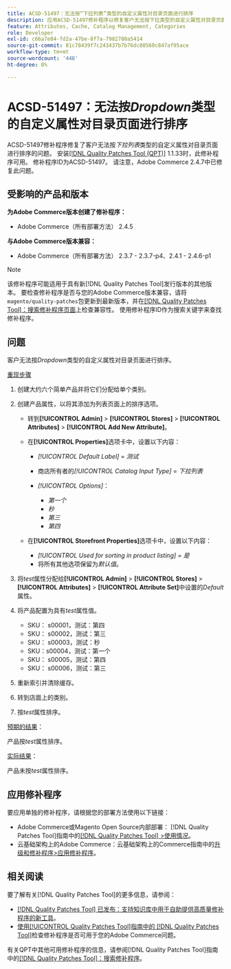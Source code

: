 ```yaml
---
title: ACSD-51497：无法按“下拉列表”类型的自定义属性对目录页面进行排序
description: 应用ACSD-51497修补程序以修复客户无法按下拉类型的自定义属性对目录页面进行排序的Adobe Commerce问题。
feature: Attributes, Cache, Catalog Management, Categories
role: Developer
exl-id: c66a7e04-fd2a-47be-8f7a-7982780a5414
source-git-commit: 81c78439f7c243437b7b76dc80560c847af95ace
workflow-type: tm+mt
source-wordcount: '448'
ht-degree: 0%

---
```


# ACSD-51497：无法按&#x200B;*Dropdown*&#x200B;类型的自定义属性对目录页面进行排序

ACSD-51497修补程序修复了客户无法按&#x200B;*下拉列表*&#x200B;类型的自定义属性对目录页面进行排序的问题。 安装[[!DNL Quality Patches Tool (QPT)]](https://experienceleague.adobe.com/en/docs/commerce-knowledge-base/kb/announcements/commerce-announcements/magento-quality-patches-released-new-tool-to-self-serve-quality-patches) 1.1.33时，此修补程序可用。 修补程序ID为ACSD-51497。 请注意，Adobe Commerce 2.4.7中已修复此问题。

## 受影响的产品和版本

**为Adobe Commerce版本创建了修补程序：**

* Adobe Commerce（所有部署方法） 2.4.5

**与Adobe Commerce版本兼容：**

* Adobe Commerce（所有部署方法） 2.3.7 - 2.3.7-p4、2.4.1 - 2.4.6-p1

>[!NOTE]
>
>该修补程序可能适用于具有新[!DNL Quality Patches Tool]发行版本的其他版本。 要检查修补程序是否与您的Adobe Commerce版本兼容，请将`magento/quality-patches`包更新到最新版本，并在[[!DNL Quality Patches Tool]：搜索修补程序页面](https://experienceleague.adobe.com/tools/commerce-quality-patches/index.html)上检查兼容性。 使用修补程序ID作为搜索关键字来查找修补程序。

## 问题

客户无法按&#x200B;*Dropdown*&#x200B;类型的自定义属性对目录页面进行排序。

<u>重现步骤</u>

1. 创建大约六个简单产品并将它们分配给单个类别。
1. 创建产品属性，以将其添加为列表页面上的排序选项。

   * 转到&#x200B;**[!UICONTROL Admin]** > **[!UICONTROL Stores]** > **[!UICONTROL Attributes]** > **[!UICONTROL Add New Attribute]**。
   * 在&#x200B;**[!UICONTROL Properties]**&#x200B;选项卡中，设置以下内容：

      * *[!UICONTROL Default Label]* = *测试*
      * 商店所有者的&#x200B;*[!UICONTROL Catalog Input Type]* = *下拉列表*
      * *[!UICONTROL Options]*：

         * *第一个*
         * *秒*
         * *第三*
         * *第四*

   * 在&#x200B;**[!UICONTROL Storefront Properties]**&#x200B;选项卡中，设置以下内容：

      * *[!UICONTROL Used for sorting in product listing]* = *是*
      * 将所有其他选项保留为&#x200B;*默认值*。

1. 将&#x200B;*test*&#x200B;属性分配给&#x200B;**[!UICONTROL Admin]** > **[!UICONTROL Stores]** > **[!UICONTROL Attributes]** > **[!UICONTROL Attribute Set]**&#x200B;中设置的&#x200B;*Default*&#x200B;属性。
1. 将产品配置为具有&#x200B;*test*&#x200B;属性值。

   * SKU： s00001，测试：第四
   * SKU： s00002，测试：第三
   * SKU： s00003，测试：秒
   * SKU：s00004，测试：第一个
   * SKU： s00005，测试：第四
   * SKU： s00006，测试：第三

1. 重新索引并清除缓存。
1. 转到店面上的类别。
1. 按&#x200B;*test*&#x200B;属性排序。

<u>预期的结果</u>：

产品按&#x200B;*test*&#x200B;属性排序。

<u>实际结果</u>：

产品未按&#x200B;*test*&#x200B;属性排序。

## 应用修补程序

要应用单独的修补程序，请根据您的部署方法使用以下链接：

* Adobe Commerce或Magento Open Source内部部署： [!DNL Quality Patches Tool]指南中的[[!DNL Quality Patches Tool] >使用情况](/help/tools/quality-patches-tool/usage.md)。
* 云基础架构上的Adobe Commerce：云基础架构上的Commerce指南中的[升级和修补程序>应用修补程序](https://experienceleague.adobe.com/docs/commerce-cloud-service/user-guide/develop/upgrade/apply-patches.html)。

## 相关阅读

要了解有关[!DNL Quality Patches Tool]的更多信息，请参阅：

* [[!DNL Quality Patches Tool] 已发布：支持知识库中用于自助提供高质量修补程序的新工具](https://experienceleague.adobe.com/en/docs/commerce-knowledge-base/kb/announcements/commerce-announcements/magento-quality-patches-released-new-tool-to-self-serve-quality-patches)。
* [使用[!UICONTROL Quality Patches Tool]指南中的 [!DNL Quality Patches Tool]](/help/tools/quality-patches-tool/patches-available-in-qpt/check-patch-for-magento-issue-with-magento-quality-patches.md)检查修补程序是否可用于您的Adobe Commerce问题。


有关QPT中其他可用修补程序的信息，请参阅[!DNL Quality Patches Tool]指南中的[[!DNL Quality Patches Tool]：搜索修补程序](https://experienceleague.adobe.com/tools/commerce-quality-patches/index.html)。
